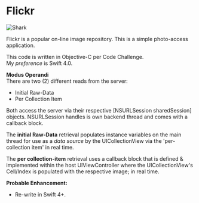 Flickr
======
![Shark](https://farm5.staticflickr.com/4655/40375302381_730ca8ab03_m.jpg)
<p>
Flickr is a popular on-line image repository.  This is a simple photo-access application.

This code is written in Objective-C per Code Challenge.<br/>
My <em>preference</em> is Swift 4.0.
<p>
<b>Modus Operandi</b><br/>
There are two (2) different reads from the server:<br/>
<ul>
<li>Initial Raw-Data</li>
<li>Per Collection Item</li>
</ul>
<p>
Both access the server via their respective [NSURLSession sharedSession] objects.
NSURLSession handles is own backend thread and comes with a callback block.
<p>
The <b>initial Raw-Data</b> retrieval populates instance variables on the main thread
for use as a <em>data source</em> by the UICollectionView via the 'per-collection item' in real time.
<p>
The <b>per collection-item</b> retrieval uses a callback block that is defined & implemented within the host UIViewController where the
UICollectionView's Cell/Index is populated with the respective image;
in real time.
<p>
<b>Probable Enhancement:</b>
<br/>
<ul>
<li>Re-write in Swift 4+.</li>
</ul>
